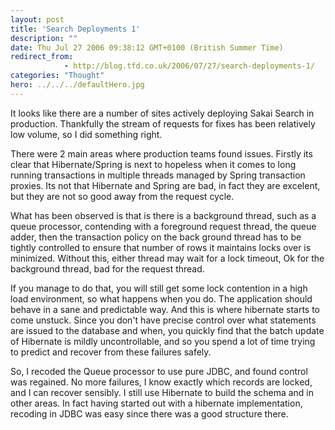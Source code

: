 ```yaml
---
layout: post
title: 'Search Deployments 1'
description: ""
date: Thu Jul 27 2006 09:38:12 GMT+0100 (British Summer Time)
redirect_from: 
            - http://blog.tfd.co.uk/2006/07/27/search-deployments-1/
categories: "Thought"
hero: ../../../defaultHero.jpg
---
```

It looks like there are a number of sites actively deploying Sakai Search in production. Thankfully the stream of requests for fixes has been relatively low volume, so I did something right.

There were 2 main areas where production teams found issues. Firstly its clear that Hibernate/Spring is next to hopeless when it comes to long running transactions in multiple threads managed by Spring transaction proxies. Its not that Hibernate and Spring are bad, in fact they are excelent, but they are not so good away from the request cycle.

What has been observed is that is there is a background thread, such as a queue processor, contending with a foreground request thread, the queue adder, then the transaction policy on the back ground thread has to be tightly controlled to ensure that number of rows it maintains locks over is minimized. Without this, either thread may wait for a lock timeout, Ok for the background thread, bad for the request thread.

If you manage to do that, you will still get some lock contention in a high load environment, so what happens when you do. The application should behave in a sane and predictable way. And this is where hibernate starts to come unstuck. Since you don't have precise control over what statements are issued to the database and when, you quickly find that the batch update of Hibernate is mildly uncontrollable, and so you spend a lot of time trying to predict and recover from these failures safely.

So, I recoded the Queue processor to use pure JDBC, and found control was regained. No more failures, I know exactly which records are locked, and I can recover sensibly. I still use Hibernate to build the schema and in other areas. In fact having started out with a hibernate implementation, recoding in JDBC was easy since there was a good structure there.
